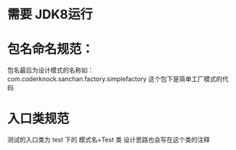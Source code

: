 # 需要 JDK8运行
# 包名命名规范：

包名最后为设计模式的名称如：com.coderknock.sanchan.factory.simplefactory 这个包下是简单工厂模式的代码

# 入口类规范

测试的入口类为 test 下的 模式名+Test 类 设计思路也会写在这个类的注释